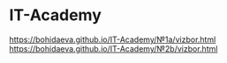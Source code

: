 # IT-Academy
https://bohidaeva.github.io/IT-Academy/№1a/vizbor.html
https://bohidaeva.github.io/IT-Academy/№2b/vizbor.html

